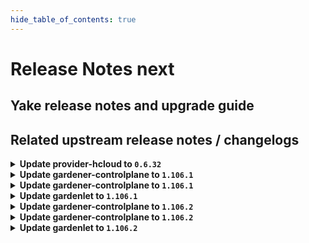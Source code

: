 ```yaml
---
hide_table_of_contents: true
---
```


# Release Notes next

## Yake release notes and upgrade guide

## Related upstream release notes / changelogs


<details>
<summary><b>Update provider-hcloud to <code>0.6.32</code></b></summary>

# [gardener-extension-provider-hcloud] v0.6.32

</details>

<details>
<summary><b>Update gardener-controlplane to <code>1.106.1</code></b></summary>

# [gardener/gardener]

## 🐛 Bug Fixes

- `[OPERATOR]` The `gardener-resource-manager` does not mark `Deployment`s as progressing when there are still completed `Pod`s in the system. by @timuthy [#10727]
## 🏃 Others

- `[OPERATOR]` IPv6 support for `node-local-dns`. by @DockToFuture [#10707]
- `[OPERATOR]` Fixed an issue that would cause the entry for the `machine-state` in the `ShootState` to be overwritten with nil data during control plane migration, if the `migrate` phase errored and was retried after the `MachineDeployment`, `MachineSet` and `Machine` objects were deleted, which would result in the Shoot's nodes to be recreated during Control Plane Migration. by @plkokanov [#10695]

## Helm Charts
- controlplane: `europe-docker.pkg.dev/gardener-project/releases/charts/gardener/controlplane:v1.106.1`
- gardenlet: `europe-docker.pkg.dev/gardener-project/releases/charts/gardener/gardenlet:v1.106.1`
- operator: `europe-docker.pkg.dev/gardener-project/releases/charts/gardener/operator:v1.106.1`
- resource-manager: `europe-docker.pkg.dev/gardener-project/releases/charts/gardener/resource-manager:v1.106.1`
## Docker Images
- admission-controller: `europe-docker.pkg.dev/gardener-project/releases/gardener/admission-controller:v1.106.1`
- apiserver: `europe-docker.pkg.dev/gardener-project/releases/gardener/apiserver:v1.106.1`
- controller-manager: `europe-docker.pkg.dev/gardener-project/releases/gardener/controller-manager:v1.106.1`
- gardenlet: `europe-docker.pkg.dev/gardener-project/releases/gardener/gardenlet:v1.106.1`
- node-agent: `europe-docker.pkg.dev/gardener-project/releases/gardener/node-agent:v1.106.1`
- operator: `europe-docker.pkg.dev/gardener-project/releases/gardener/operator:v1.106.1`
- resource-manager: `europe-docker.pkg.dev/gardener-project/releases/gardener/resource-manager:v1.106.1`
- scheduler: `europe-docker.pkg.dev/gardener-project/releases/gardener/scheduler:v1.106.1`


</details>

<details>
<summary><b>Update gardener-controlplane to <code>1.106.1</code></b></summary>

# [gardener/gardener]

## 🐛 Bug Fixes

- `[OPERATOR]` The `gardener-resource-manager` does not mark `Deployment`s as progressing when there are still completed `Pod`s in the system. by @timuthy [#10727]
## 🏃 Others

- `[OPERATOR]` IPv6 support for `node-local-dns`. by @DockToFuture [#10707]
- `[OPERATOR]` Fixed an issue that would cause the entry for the `machine-state` in the `ShootState` to be overwritten with nil data during control plane migration, if the `migrate` phase errored and was retried after the `MachineDeployment`, `MachineSet` and `Machine` objects were deleted, which would result in the Shoot's nodes to be recreated during Control Plane Migration. by @plkokanov [#10695]

## Helm Charts
- controlplane: `europe-docker.pkg.dev/gardener-project/releases/charts/gardener/controlplane:v1.106.1`
- gardenlet: `europe-docker.pkg.dev/gardener-project/releases/charts/gardener/gardenlet:v1.106.1`
- operator: `europe-docker.pkg.dev/gardener-project/releases/charts/gardener/operator:v1.106.1`
- resource-manager: `europe-docker.pkg.dev/gardener-project/releases/charts/gardener/resource-manager:v1.106.1`
## Docker Images
- admission-controller: `europe-docker.pkg.dev/gardener-project/releases/gardener/admission-controller:v1.106.1`
- apiserver: `europe-docker.pkg.dev/gardener-project/releases/gardener/apiserver:v1.106.1`
- controller-manager: `europe-docker.pkg.dev/gardener-project/releases/gardener/controller-manager:v1.106.1`
- gardenlet: `europe-docker.pkg.dev/gardener-project/releases/gardener/gardenlet:v1.106.1`
- node-agent: `europe-docker.pkg.dev/gardener-project/releases/gardener/node-agent:v1.106.1`
- operator: `europe-docker.pkg.dev/gardener-project/releases/gardener/operator:v1.106.1`
- resource-manager: `europe-docker.pkg.dev/gardener-project/releases/gardener/resource-manager:v1.106.1`
- scheduler: `europe-docker.pkg.dev/gardener-project/releases/gardener/scheduler:v1.106.1`


</details>

<details>
<summary><b>Update gardenlet to <code>1.106.1</code></b></summary>

# [gardener/gardener]

## 🐛 Bug Fixes

- `[OPERATOR]` The `gardener-resource-manager` does not mark `Deployment`s as progressing when there are still completed `Pod`s in the system. by @timuthy [#10727]
## 🏃 Others

- `[OPERATOR]` IPv6 support for `node-local-dns`. by @DockToFuture [#10707]
- `[OPERATOR]` Fixed an issue that would cause the entry for the `machine-state` in the `ShootState` to be overwritten with nil data during control plane migration, if the `migrate` phase errored and was retried after the `MachineDeployment`, `MachineSet` and `Machine` objects were deleted, which would result in the Shoot's nodes to be recreated during Control Plane Migration. by @plkokanov [#10695]

## Helm Charts
- controlplane: `europe-docker.pkg.dev/gardener-project/releases/charts/gardener/controlplane:v1.106.1`
- gardenlet: `europe-docker.pkg.dev/gardener-project/releases/charts/gardener/gardenlet:v1.106.1`
- operator: `europe-docker.pkg.dev/gardener-project/releases/charts/gardener/operator:v1.106.1`
- resource-manager: `europe-docker.pkg.dev/gardener-project/releases/charts/gardener/resource-manager:v1.106.1`
## Docker Images
- admission-controller: `europe-docker.pkg.dev/gardener-project/releases/gardener/admission-controller:v1.106.1`
- apiserver: `europe-docker.pkg.dev/gardener-project/releases/gardener/apiserver:v1.106.1`
- controller-manager: `europe-docker.pkg.dev/gardener-project/releases/gardener/controller-manager:v1.106.1`
- gardenlet: `europe-docker.pkg.dev/gardener-project/releases/gardener/gardenlet:v1.106.1`
- node-agent: `europe-docker.pkg.dev/gardener-project/releases/gardener/node-agent:v1.106.1`
- operator: `europe-docker.pkg.dev/gardener-project/releases/gardener/operator:v1.106.1`
- resource-manager: `europe-docker.pkg.dev/gardener-project/releases/gardener/resource-manager:v1.106.1`
- scheduler: `europe-docker.pkg.dev/gardener-project/releases/gardener/scheduler:v1.106.1`


</details>

<details>
<summary><b>Update gardener-controlplane to <code>1.106.2</code></b></summary>

# [gardener/gardener]

## 🏃 Others

- `[OPERATOR]` Increase the readiness probe timeout for the `gardener-metrics-exporter` from 1s to 10s. by @vicwicker [#10769]

## Helm Charts
- controlplane: `europe-docker.pkg.dev/gardener-project/releases/charts/gardener/controlplane:v1.106.2`
- gardenlet: `europe-docker.pkg.dev/gardener-project/releases/charts/gardener/gardenlet:v1.106.2`
- operator: `europe-docker.pkg.dev/gardener-project/releases/charts/gardener/operator:v1.106.2`
- resource-manager: `europe-docker.pkg.dev/gardener-project/releases/charts/gardener/resource-manager:v1.106.2`
## Docker Images
- admission-controller: `europe-docker.pkg.dev/gardener-project/releases/gardener/admission-controller:v1.106.2`
- apiserver: `europe-docker.pkg.dev/gardener-project/releases/gardener/apiserver:v1.106.2`
- controller-manager: `europe-docker.pkg.dev/gardener-project/releases/gardener/controller-manager:v1.106.2`
- gardenlet: `europe-docker.pkg.dev/gardener-project/releases/gardener/gardenlet:v1.106.2`
- node-agent: `europe-docker.pkg.dev/gardener-project/releases/gardener/node-agent:v1.106.2`
- operator: `europe-docker.pkg.dev/gardener-project/releases/gardener/operator:v1.106.2`
- resource-manager: `europe-docker.pkg.dev/gardener-project/releases/gardener/resource-manager:v1.106.2`
- scheduler: `europe-docker.pkg.dev/gardener-project/releases/gardener/scheduler:v1.106.2`


</details>

<details>
<summary><b>Update gardener-controlplane to <code>1.106.2</code></b></summary>

# [gardener/gardener]

## 🏃 Others

- `[OPERATOR]` Increase the readiness probe timeout for the `gardener-metrics-exporter` from 1s to 10s. by @vicwicker [#10769]

## Helm Charts
- controlplane: `europe-docker.pkg.dev/gardener-project/releases/charts/gardener/controlplane:v1.106.2`
- gardenlet: `europe-docker.pkg.dev/gardener-project/releases/charts/gardener/gardenlet:v1.106.2`
- operator: `europe-docker.pkg.dev/gardener-project/releases/charts/gardener/operator:v1.106.2`
- resource-manager: `europe-docker.pkg.dev/gardener-project/releases/charts/gardener/resource-manager:v1.106.2`
## Docker Images
- admission-controller: `europe-docker.pkg.dev/gardener-project/releases/gardener/admission-controller:v1.106.2`
- apiserver: `europe-docker.pkg.dev/gardener-project/releases/gardener/apiserver:v1.106.2`
- controller-manager: `europe-docker.pkg.dev/gardener-project/releases/gardener/controller-manager:v1.106.2`
- gardenlet: `europe-docker.pkg.dev/gardener-project/releases/gardener/gardenlet:v1.106.2`
- node-agent: `europe-docker.pkg.dev/gardener-project/releases/gardener/node-agent:v1.106.2`
- operator: `europe-docker.pkg.dev/gardener-project/releases/gardener/operator:v1.106.2`
- resource-manager: `europe-docker.pkg.dev/gardener-project/releases/gardener/resource-manager:v1.106.2`
- scheduler: `europe-docker.pkg.dev/gardener-project/releases/gardener/scheduler:v1.106.2`


</details>

<details>
<summary><b>Update gardenlet to <code>1.106.2</code></b></summary>

# [gardener/gardener]

## 🏃 Others

- `[OPERATOR]` Increase the readiness probe timeout for the `gardener-metrics-exporter` from 1s to 10s. by @vicwicker [#10769]

## Helm Charts
- controlplane: `europe-docker.pkg.dev/gardener-project/releases/charts/gardener/controlplane:v1.106.2`
- gardenlet: `europe-docker.pkg.dev/gardener-project/releases/charts/gardener/gardenlet:v1.106.2`
- operator: `europe-docker.pkg.dev/gardener-project/releases/charts/gardener/operator:v1.106.2`
- resource-manager: `europe-docker.pkg.dev/gardener-project/releases/charts/gardener/resource-manager:v1.106.2`
## Docker Images
- admission-controller: `europe-docker.pkg.dev/gardener-project/releases/gardener/admission-controller:v1.106.2`
- apiserver: `europe-docker.pkg.dev/gardener-project/releases/gardener/apiserver:v1.106.2`
- controller-manager: `europe-docker.pkg.dev/gardener-project/releases/gardener/controller-manager:v1.106.2`
- gardenlet: `europe-docker.pkg.dev/gardener-project/releases/gardener/gardenlet:v1.106.2`
- node-agent: `europe-docker.pkg.dev/gardener-project/releases/gardener/node-agent:v1.106.2`
- operator: `europe-docker.pkg.dev/gardener-project/releases/gardener/operator:v1.106.2`
- resource-manager: `europe-docker.pkg.dev/gardener-project/releases/gardener/resource-manager:v1.106.2`
- scheduler: `europe-docker.pkg.dev/gardener-project/releases/gardener/scheduler:v1.106.2`


</details>
